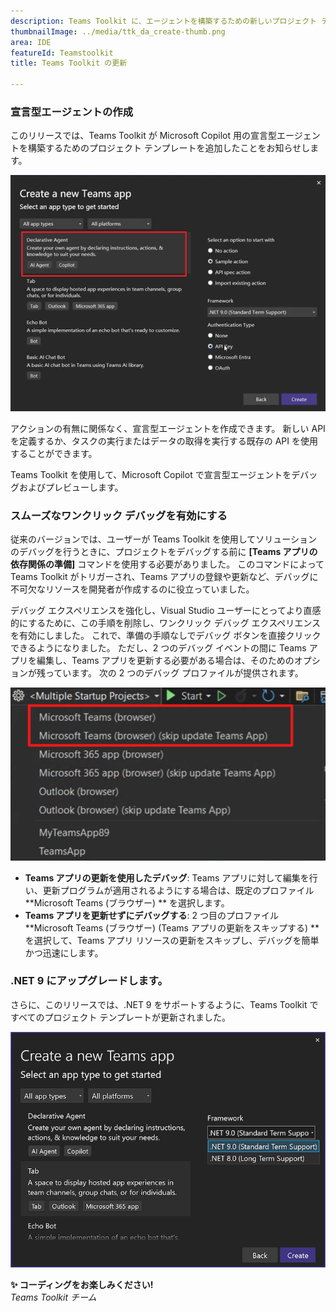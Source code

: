 ```yaml
---
description: Teams Toolkit に、エージェントを構築するための新しいプロジェクト テンプレートが追加されました。
thumbnailImage: ../media/ttk_da_create-thumb.png
area: IDE
featureId: Teamstoolkit
title: Teams Toolkit の更新

---
```



### 宣言型エージェントの作成

このリリースでは、Teams Toolkit が Microsoft Copilot 用の宣言型エージェントを構築するためのプロジェクト テンプレートを追加したことをお知らせします。

![DA プロジェクトを作成する](../media/ttk_da_create.png)

アクションの有無に関係なく、宣言型エージェントを作成できます。 新しい API を定義するか、タスクの実行またはデータの取得を実行する既存の API を使用することができます。

Teams Toolkit を使用して、Microsoft Copilot で宣言型エージェントをデバッグおよびプレビューします。

### スムーズなワンクリック デバッグを有効にする
従来のバージョンでは、ユーザーが Teams Toolkit を使用してソリューションのデバッグを行うときに、プロジェクトをデバッグする前に **[Teams アプリの依存関係の準備]** コマンドを使用する必要がありました。 このコマンドによって Teams Toolkit がトリガーされ、Teams アプリの登録や更新など、デバッグに不可欠なリソースを開発者が作成するのに役立っていました。

デバッグ エクスペリエンスを強化し、Visual Studio ユーザーにとってより直感的にするために、この手順を削除し、ワンクリック デバッグ エクスペリエンスを有効にしました。 これで、準備の手順なしでデバッグ ボタンを直接クリックできるようになりました。 ただし、2 つのデバッグ イベントの間に Teams アプリを編集し、Teams アプリを更新する必要がある場合は、そのためのオプションが残っています。
次の 2 つのデバッグ プロファイルが提供されます。

![デバッグ プロファイル](../media/ttk_debug_profiles.png)

- **Teams アプリの更新を使用したデバッグ**: Teams アプリに対して編集を行い、更新プログラムが適用されるようにする場合は、既定のプロファイル **Microsoft Teams (ブラウザー) ** を選択します。
- **Teams アプリを更新せずにデバッグする**: 2 つ目のプロファイル **Microsoft Teams (ブラウザー) (Teams アプリの更新をスキップする) ** を選択して、Teams アプリ リソースの更新をスキップし、デバッグを簡単かつ迅速にします。

### .NET 9 にアップグレードします。

さらに、このリリースでは、.NET 9 をサポートするように、Teams Toolkit ですべてのプロジェクト テンプレートが更新されました。

![.net9 サポート](../media/ttk_net9.png)

**✨ コーディングをお楽しみください!**  
*Teams Toolkit チーム*
